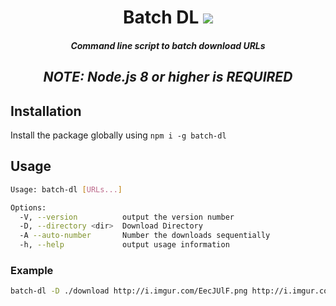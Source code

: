 <h1 align='center'>Batch DL <a href='https://www.npmjs.com/package/batch-dl'><img src='https://img.shields.io/travis/lolPants/batch-dl.svg?maxAge=2592000%3Fstyle=flat-square' /></a></h1>

<h5 align='center'>Command line script to batch download URLs</h5>
<h2 align='center'><i>NOTE: Node.js 8 or higher is REQUIRED</i></h2>

## Installation
Install the package globally using `npm i -g batch-dl`

## Usage
```sh
Usage: batch-dl [URLs...]

Options:
  -V, --version          output the version number
  -D, --directory <dir>  Download Directory
  -A --auto-number       Number the downloads sequentially
  -h, --help             output usage information
```

### Example
```sh
batch-dl -D ./download http://i.imgur.com/EecJUlF.png http://i.imgur.com/XHQxcf1.png
```